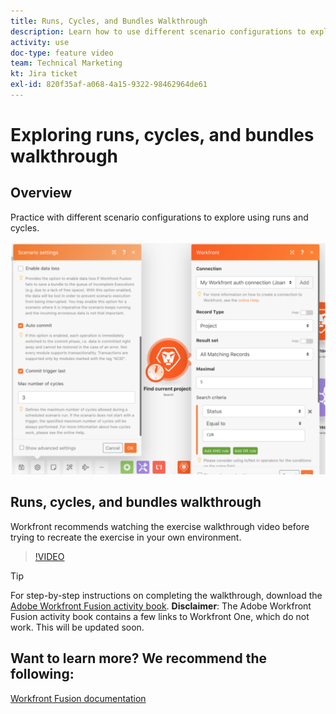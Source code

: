 ```yaml
---
title: Runs, Cycles, and Bundles Walkthrough
description: Learn how to use different scenario configurations to explore using runs and cycles in [!DNL Adobe Workfront Fusion].
activity: use
doc-type: feature video
team: Technical Marketing
kt: Jira ticket
exl-id: 820f35af-a068-4a15-9322-98462964de61
---
```

# Exploring runs, cycles, and bundles walkthrough

## Overview

Practice with different scenario configurations to explore using runs and cycles. 

![An image of runs and cycles settings](assets/execution-history-and-scheduling-6.png)

## Runs, cycles, and bundles walkthrough

Workfront recommends watching the exercise walkthrough video before trying to recreate the exercise in your own environment.

>[!VIDEO](https://video.tv.adobe.com/v/335286/?quality=12)

>[!TIP]
>
>For step-by-step instructions on completing the walkthrough, download the [Adobe Workfront Fusion activity book](/help/assets/adobe-workfront-fusion-activity-book.pdf). **Disclaimer**: The Adobe Workfront Fusion activity book contains a few links to Workfront One, which do not work. This will be updated soon.


## Want to learn more? We recommend the following:

[Workfront Fusion documentation](https://experienceleague.adobe.com/docs/workfront/using/adobe-workfront-fusion/workfront-fusion-2.html?lang=en)
